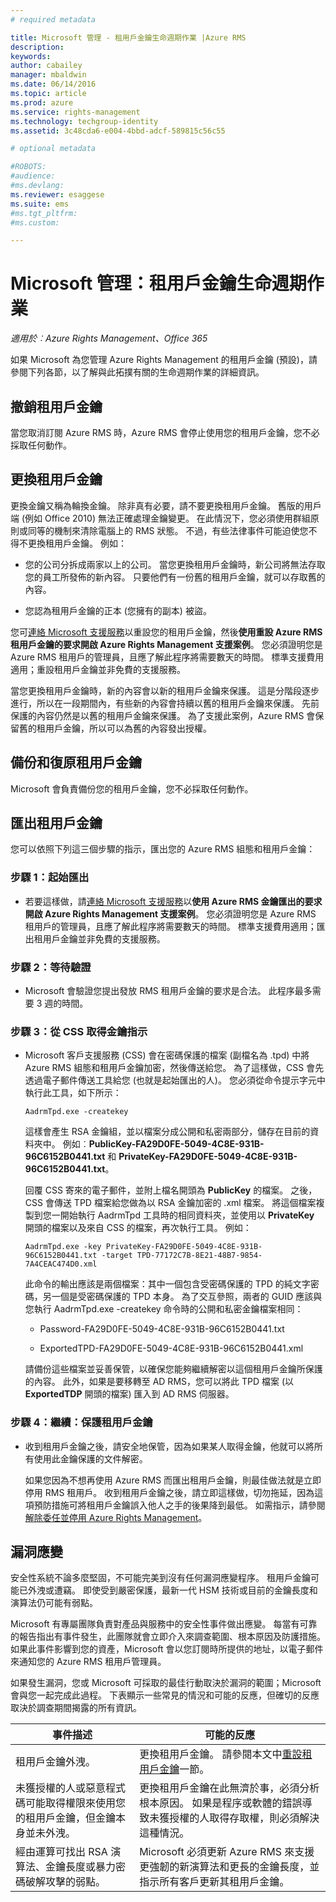 ```yaml
---
# required metadata

title: Microsoft 管理 - 租用戶金鑰生命週期作業 |Azure RMS
description:
keywords:
author: cabailey
manager: mbaldwin
ms.date: 06/14/2016
ms.topic: article
ms.prod: azure
ms.service: rights-management
ms.technology: techgroup-identity
ms.assetid: 3c48cda6-e004-4bbd-adcf-589815c56c55

# optional metadata

#ROBOTS:
#audience:
#ms.devlang:
ms.reviewer: esaggese
ms.suite: ems
#ms.tgt_pltfrm:
#ms.custom:

---
```



# Microsoft 管理：租用戶金鑰生命週期作業

*適用於︰Azure Rights Management、Office 365*

如果 Microsoft 為您管理 Azure Rights Management 的租用戶金鑰 (預設)，請參閱下列各節，以了解與此拓撲有關的生命週期作業的詳細資訊。

## 撤銷租用戶金鑰
當您取消訂閱 Azure RMS 時，Azure RMS 會停止使用您的租用戶金鑰，您不必採取任何動作。

## 更換租用戶金鑰
更換金鑰又稱為輪換金鑰。 除非真有必要，請不要更換租用戶金鑰。 舊版的用戶端 (例如 Office 2010) 無法正確處理金鑰變更。 在此情況下，您必須使用群組原則或同等的機制來清除電腦上的 RMS 狀態。 不過，有些法律事件可能迫使您不得不更換租用戶金鑰。 例如：

-   您的公司分拆成兩家以上的公司。 當您更換租用戶金鑰時，新公司將無法存取您的員工所發佈的新內容。 只要他們有一份舊的租用戶金鑰，就可以存取舊的內容。

-   您認為租用戶金鑰的正本 (您擁有的副本) 被盜。

您可[連絡 Microsoft 支援服務](../get-started/information-support#to-contact-microsoft-support)以重設您的租用戶金鑰，然後**使用重設 Azure RMS 租用戶金鑰的要求開啟 Azure Rights Management 支援案例**。 您必須證明您是 Azure RMS 租用戶的管理員，且應了解此程序將需要數天的時間。 標準支援費用適用；重設租用戶金鑰並非免費的支援服務。

當您更換租用戶金鑰時，新的內容會以新的租用戶金鑰來保護。 這是分階段逐步進行，所以在一段期間內，有些新的內容會持續以舊的租用戶金鑰來保護。 先前保護的內容仍然是以舊的租用戶金鑰來保護。 為了支援此案例，Azure RMS 會保留舊的租用戶金鑰，所以可以為舊的內容發出授權。

## 備份和復原租用戶金鑰
Microsoft 會負責備份您的租用戶金鑰，您不必採取任何動作。

## 匯出租用戶金鑰
您可以依照下列這三個步驟的指示，匯出您的 Azure RMS 組態和租用戶金鑰：

### 步驟 1：起始匯出

-   若要這樣做，請[連絡 Microsoft 支援服務](../get-started/information-support#to-contact-microsoft-support)以**使用 Azure RMS 金鑰匯出的要求開啟 Azure Rights Management 支援案例**。 您必須證明您是 Azure RMS 租用戶的管理員，且應了解此程序將需要數天的時間。 標準支援費用適用；匯出租用戶金鑰並非免費的支援服務。

### 步驟 2：等待驗證

-   Microsoft 會驗證您提出發放 RMS 租用戶金鑰的要求是合法。 此程序最多需要 3 週的時間。

### 步驟 3：從 CSS 取得金鑰指示

-   Microsoft 客戶支援服務 (CSS) 會在密碼保護的檔案 (副檔名為 .tpd) 中將 Azure RMS 組態和租用戶金鑰加密，然後傳送給您。 為了這樣做，CSS 會先透過電子郵件傳送工具給您 (也就是起始匯出的人)。 您必須從命令提示字元中執行此工具，如下所示：

    ```
    AadrmTpd.exe -createkey
    ```
    這樣會產生 RSA 金鑰組，並以檔案分成公開和私密兩部分，儲存在目前的資料夾中。 例如︰**PublicKey-FA29D0FE-5049-4C8E-931B-96C6152B0441.txt** 和 **PrivateKey-FA29D0FE-5049-4C8E-931B-96C6152B0441.txt**。

    回覆 CSS 寄來的電子郵件，並附上檔名開頭為 **PublicKey** 的檔案。 之後，CSS 會傳送 TPD 檔案給您做為以 RSA 金鑰加密的 .xml 檔案。 將這個檔案複製到您一開始執行 AadrmTpd 工具時的相同資料夾，並使用以 **PrivateKey** 開頭的檔案以及來自 CSS 的檔案，再次執行工具。 例如：

    ```
    AadrmTpd.exe -key PrivateKey-FA29D0FE-5049-4C8E-931B-96C6152B0441.txt -target TPD-77172C7B-8E21-48B7-9854-7A4CEAC474D0.xml
    ```
    此命令的輸出應該是兩個檔案：其中一個包含受密碼保護的 TPD 的純文字密碼，另一個是受密碼保護的 TPD 本身。 為了交互參照，兩者的 GUID 應該與您執行 AadrmTpd.exe -createkey 命令時的公開和私密金鑰檔案相同：

    -   Password-FA29D0FE-5049-4C8E-931B-96C6152B0441.txt

    -   ExportedTPD-FA29D0FE-5049-4C8E-931B-96C6152B0441.xml

    請備份這些檔案並妥善保管，以確保您能夠繼續解密以這個租用戶金鑰所保護的內容。 此外，如果是要移轉至 AD RMS，您可以將此 TPD 檔案 (以 **ExportedTDP** 開頭的檔案) 匯入到 AD RMS 伺服器。

### 步驟 4：繼續：保護租用戶金鑰

-   收到租用戶金鑰之後，請安全地保管，因為如果某人取得金鑰，他就可以將所有使用此金鑰保護的文件解密。

    如果您因為不想再使用 Azure RMS 而匯出租用戶金鑰，則最佳做法就是立即停用 RMS 租用戶。 收到租用戶金鑰之後，請立即這樣做，切勿拖延，因為這項預防措施可將租用戶金鑰誤入他人之手的後果降到最低。 如需指示，請參閱[解除委任並停用 Azure Rights Management](decommission-deactivate.md)。

## 漏洞應變
安全性系統不論多麼堅固，不可能完美到沒有任何漏洞應變程序。 租用戶金鑰可能已外洩或遭竊。 即使受到嚴密保護，最新一代 HSM 技術或目前的金鑰長度和演算法仍可能有弱點。

Microsoft 有專屬團隊負責對產品與服務中的安全性事件做出應變。 每當有可靠的報告指出有事件發生，此團隊就會立即介入來調查範圍、根本原因及防護措施。 如果此事件影響到您的資產，Microsoft 會以您訂閱時所提供的地址，以電子郵件來通知您的 Azure RMS 租用戶管理員。

如果發生漏洞，您或 Microsoft 可採取的最佳行動取決於漏洞的範圍；Microsoft 會與您一起完成此過程。 下表顯示一些常見的情況和可能的反應，但確切的反應取決於調查期間揭露的所有資訊。

|事件描述|可能的反應|
|------------------------|-------------------|
|租用戶金鑰外洩。|更換租用戶金鑰。 請參閱本文中[重設租用戶金鑰](operations-tenant-key#re-key-your-tenant-key)一節。|
|未獲授權的人或惡意程式碼可能取得權限來使用您的租用戶金鑰，但金鑰本身並未外洩。|更換租用戶金鑰在此無濟於事，必須分析根本原因。 如果是程序或軟體的錯誤導致未獲授權的人取得存取權，則必須解決這種情況。|
|經由運算可找出 RSA 演算法、金鑰長度或暴力密碼破解攻擊的弱點。|Microsoft 必須更新 Azure RMS 來支援更強韌的新演算法和更長的金鑰長度，並指示所有客戶更新其租用戶金鑰。|




<!--HONumber=Jun16_HO2-->


